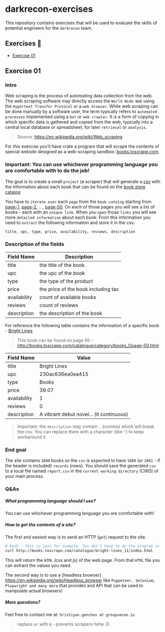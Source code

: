 # darkrecon-exercises

This repository contains exercises that will be used to evaluate the skills of potential engineers for the `darkrecon` 
team.

## Exercises 📝

- [Exercise 01](#exercise-01)

## Exercise 01

### Intro

Web scraping is the process of automating data collection from the web. The web scraping software may directly access 
the `World Wide Web` using the `Hypertext Transfer Protocol` or a `web browser`. While web scraping can be done manually 
by a software user, the term typically refers to `automated processes` implemented using a `bot` or `web crawler`. It is 
a form of copying in which specific data is gathered and copied from the web, typically into a central local database or 
spreadsheet, for later `retrieval` or `analysis`.

> Source: https://en.wikipedia.org/wiki/Web_scraping

For this exercise you'll have crate a program that will scrape the contents of special website designed as a 
web-scraping sandbox: [books.toscrape.com](http://books.toscrape.com/).

### Important: You can use whichever programming language you are comfortable with to do the job! 

The goal is to create a small `project` (a scraper) that will generate a 
[csv](https://en.wikipedia.org/wiki/Comma-separated_values) with the information about each book that can be found on 
the [book store catalog](http://books.toscrape.com/catalogue/category/books_1/index.html).

You have to `iterate over` each `page` from the `book catalog` starting from 
[page-1](http://books.toscrape.com/catalogue/category/books_1/index.html), 
[page-2](http://books.toscrape.com/catalogue/category/books_2/index.html), ..., 
[page-50](http://books.toscrape.com/catalogue/category/books_50/index.html). On each of those pages you will see a list
of books - each with an `unique link`. When you `open` those `links` you will see more `detailed information` about each
book. From this information you need to `extract` the following information and store it in the csv.

```csv
title, upc, type, price, availability, reviews, description 
```

### Description of the fields

| Field Name   | Description                         |
|--------------|-------------------------------------|
| title        | the title of the book               |
| upc          | the upc of the book                 |
| type         | the type of the product             |
| price        | the price of the book including tax |
| availability | count of available books            |
| reviews      | count of reviews                    |
| description  | the description of the book         |

For reference the following table contains the information of a specific book - 
[Bright Lines](http://books.toscrape.com/catalogue/bright-lines_11/index.html)

> This book can be found on page 50 - http://books.toscrape.com/catalogue/category/books_1/page-50.html

| Field Name   | Value                                    |
|--------------|------------------------------------------|
| title        | Bright Lines                             |
| upc          | 230ac636ea0ea415                         |
| type         | Books                                    |
| price        | 39.07                                    |
| availability | 1                                        |
| reviews      | 0                                        |
| description  | A vibrant debut novel... (it continuous) |

> Important: the `description` may contain `,` (comma) which will break the csv. You can replace them with a character (like `^`) to keep workaround it

### End goal

The site contains `1000` books so the `csv` is expected to have `1000` (or `1001` - if the header is included) `records` 
(rows). You should save the generated `csv` to a local file named `report.csv` in the `current working directory` (CWD) 
of your main process.

### Q&As

##### What programming language should I use?

You can use whichever programming language you are comfortable with! 

##### How to get the contents of a site?

The first and easiest way is to send an HTTP (`get`) request to the site.

```bash
# bash - this is just for example. You don't have to do the program in bash. You can use other http clients to simulate the same thing - like `postman`
curl http://books.toscrape.com/catalogue/bright-lines_11/index.html
```

This will return the `HTML` (css and js) of the web page. From that `HTML` file you can extract the values you need.

The second way is to use a [headless browser] https://en.wikipedia.org/wiki/Headless_browser like `Puppeteer, Selenium, Playwright and many more` that provides and API that can be used to manipulate actual browsers!

##### More questions?

Feel free to contact me at: `hristiyan.genchev at groupsense.io` 

> replace ` at ` with `@` - prevents scrapers hehe :D
